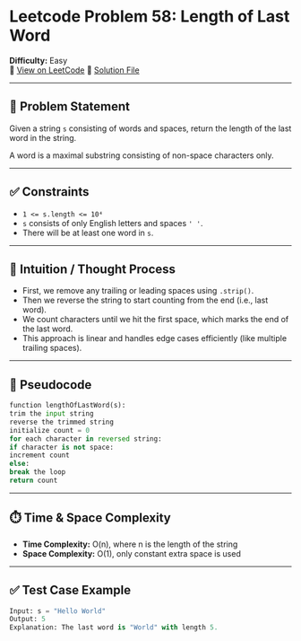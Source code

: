 # Leetcode Problem 58: Length of Last Word

**Difficulty:** Easy  
🔗 [View on LeetCode](https://leetcode.com/problems/length-of-last-word/)
📄 [Solution File](./length_of_last_word.py)

---

## 📝 Problem Statement

Given a string `s` consisting of words and spaces, return the length of the last word in the string.

A word is a maximal substring consisting of non-space characters only.

---

## ✅ Constraints

- `1 <= s.length <= 10⁴`
- `s` consists of only English letters and spaces `' '`.
- There will be at least one word in `s`.

---

## 🧠 Intuition / Thought Process

- First, we remove any trailing or leading spaces using `.strip()`.
- Then we reverse the string to start counting from the end (i.e., last word).
- We count characters until we hit the first space, which marks the end of the last word.
- This approach is linear and handles edge cases efficiently (like multiple trailing spaces).

---

## 🔄 Pseudocode
```python
function lengthOfLastWord(s):
trim the input string
reverse the trimmed string
initialize count = 0
for each character in reversed string:
if character is not space:
increment count
else:
break the loop
return count
```
---

## ⏱️ Time & Space Complexity

- **Time Complexity:** O(n), where n is the length of the string
- **Space Complexity:** O(1), only constant extra space is used

---

## ✅ Test Case Example

```python
Input: s = "Hello World"
Output: 5
Explanation: The last word is "World" with length 5.